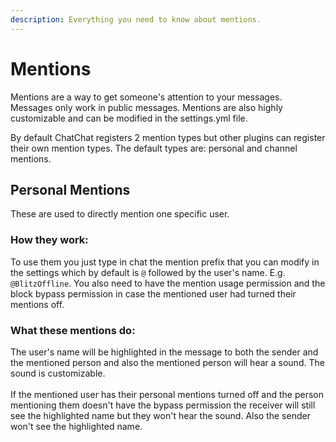 ```yaml
---
description: Everything you need to know about mentions.
---
```


# Mentions

Mentions are a way to get someone's attention to your messages. Messages only work in public messages. Mentions are also highly customizable and can be modified in the settings.yml file.

By default ChatChat registers 2 mention types but other plugins can register their own mention types. The default types are: personal and channel mentions.

## Personal Mentions

These are used to directly mention one specific user.&#x20;

### How they work:

To use them you just type in chat the mention prefix that you can modify in the settings which by default is `@` followed by the user's name. E.g. `@BlitzOffline`. You also need to have the mention usage permission and the block bypass permission in case the mentioned user had turned their mentions off.

### What these mentions do:

The user's name will be highlighted in the message to both the sender and the mentioned person and also the mentioned person will hear a sound. The sound is customizable.\
\
If the mentioned user has their personal mentions turned off and the person mentioning them doesn't have the bypass permission the receiver will still see the highlighted name but they won't hear the sound. Also the sender won't see the highlighted name.

